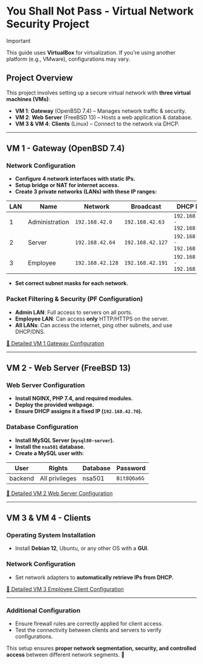 # You Shall Not Pass - Virtual Network Security Project

> [!IMPORTANT]
> This guide uses **VirtualBox** for virtualization. If you're using another platform (e.g., VMware), configurations may vary.

## Project Overview

This project involves setting up a secure virtual network with **three virtual machines (VMs)**:

- **VM 1**: **Gateway** (OpenBSD 7.4) – Manages network traffic & security.
- **VM 2**: **Web Server** (FreeBSD 13) – Hosts a web application & database.
- **VM 3 & VM 4**: **Clients** (Linux) – Connect to the network via DHCP.

---

## VM 1 - Gateway (OpenBSD 7.4)

### **Network Configuration**
- **Configure 4 network interfaces with static IPs.**
- **Setup bridge or NAT for internet access.**
- **Create 3 private networks (LANs) with these IP ranges:**

| LAN | Name | Network | Broadcast | DHCP Range |
|---|---|---|---|---|
| 1 | Administration | `192.168.42.0` | `192.168.42.63` | `192.168.42.40 - 192.168.42.60` |
| 2 | Server | `192.168.42.64` | `192.168.42.127` | `192.168.42.70 - 192.168.42.110` |
| 3 | Employee | `192.168.42.128` | `192.168.42.191` | `192.168.42.140 - 192.168.42.180` |

- **Set correct subnet masks for each network.**

### **Packet Filtering & Security (PF Configuration)**
- **Admin LAN**: Full access to servers on all ports.
- **Employee LAN**: Can access **only** HTTP/HTTPS on the server.
- **All LANs**: Can access the internet, ping other subnets, and use DHCP/DNS.

[📜 Detailed VM 1 Gateway Configuration](VM%201%20-%20Gateway.md)

---

## VM 2 - Web Server (FreeBSD 13)

### **Web Server Configuration**
- **Install NGINX, PHP 7.4, and required modules.**
- **Deploy the provided webpage.**
- **Ensure DHCP assigns it a fixed IP (`192.168.42.70`).**

### **Database Configuration**
- **Install MySQL Server (`mysql80-server`).**
- **Install the `nsa501` database.**
- **Create a MySQL user with:**

| User | Rights | Database | Password |
|---|---|---|---|
| backend | All privileges | nsa501 | `Bit8Q6a6G` |

[📜 Detailed VM 2 Web Server Configuration](VM%202%20-%20Server%20Web.md)

---

## VM 3 & VM 4 - Clients

### **Operating System Installation**
- Install **Debian 12**, Ubuntu, or any other OS with a **GUI**.

### **Network Configuration**
- Set network adapters to **automatically retrieve IPs from DHCP.**

[📜 Detailed VM 3 Employee Client Configuration](VM%203%20-%20Employee%20-%20Clients.md)

---

### **Additional Configuration** 
- Ensure firewall rules are correctly applied for client access. 
- Test the connectivity between clients and servers to verify configurations.

This setup ensures **proper network segmentation, security, and controlled access** between different network segments. 🚀
